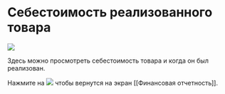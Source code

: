 # Себестоимость реализованного товара
![](https://github.com/smpb05/DSS-Retail/blob/project-screenshots/%D1%81%D0%B5%D0%B1%D0%B5%D1%81%D1%82%D0%BE%D0%B8%D0%BC%D0%BE%D1%81%D1%82%D1%8C%20%D1%80%D0%B5%D0%B0%D0%BB%D0%B8%D0%B7%D0%BE%D0%B2%D0%B0%D0%BD%D0%BE%D0%B3%D0%BE%20%D1%82%D0%BE%D0%B2%D0%B0%D1%80%D0%B0.png)

Здесь можно просмотреть себестоимость товара и когда он был реализован.

Нажмите на ![](https://github.com/smpb05/DSS-Retail/blob/project-screenshots/%D0%BA%D0%BD%D0%BE%D0%BF%D0%BA%D0%B0%20%D0%BD%D0%B0%D0%B7%D0%B0%D0%B41.png) чтобы вернутся на экран [[Финансовая отчетность]].

